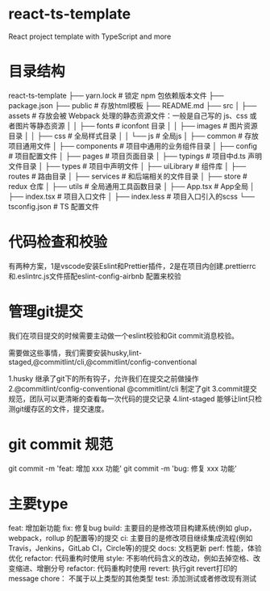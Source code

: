<!--
 * @Author: yuta
 * @Date: 2022-02-23 14:50:30
 * @LastEditTime: 2022-02-25 17:27:19
 * @LastEditors: yuta
-->
# react-ts-template
React project template with TypeScript and more

# 目录结构
react-ts-template
├── yarn.lock # 锁定 npm 包依赖版本文件
├── package.json
├── public # 存放html模板
├── README.md
├── src
│ ├── assets # 存放会被 Webpack 处理的静态资源文件：一般是自己写的 js、css 或者图片等静态资源
│ │ ├── fonts # iconfont 目录
│ │ ├── images # 图片资源目录
│ │ ├── css # 全局样式目录
│ │ └── js # 全局js
│ ├── common # 存放项目通用文件
│ ├── components # 项目中通用的业务组件目录
│ ├── config # 项目配置文件
│ ├── pages # 项目页面目录
│ ├── typings # 项目中d.ts 声明文件目录
│ ├── types # 项目中声明文件
│ ├── uiLibrary # 组件库
│ ├── routes # 路由目录
│ ├── services # 和后端相关的文件目录
│ ├── store # redux 仓库
│ ├── utils # 全局通用工具函数目录
│ ├── App.tsx # App全局
│ ├── index.tsx # 项目入口文件
│ ├── index.less # 项目入口引入的scss
└── tsconfig.json # TS 配置文件

# 代码检查和校验
有两种方案，1是vscode安装Eslint和Prettier插件，2是在项目内创建.prettierrc和.eslintrc.js文件搭配eslint-config-airbnb 配置来校验

# 管理git提交
我们在项目提交的时候需要主动做一个eslint校验和Git commit消息校验。

需要做这些事情，我们需要安装husky,lint-staged,@commitlint/cli,@commitlint/config-conventional

1.husky 继承了git下的所有钩子，允许我们在提交之前做操作
2.@commitlint/config-conventional @commitlint/cli   制定了git 3.commit提交规范，团队可以更清晰的查看每一次代码的提交记录
4.lint-staged 能够让lint只检测git缓存区的文件，提交速度。

# git commit 规范
git commit -m 'feat: 增加 xxx 功能'
git commit -m 'bug: 修复 xxx 功能'
# 主要type
feat:     增加新功能
fix:      修复bug
build:     主要目的是修改项目构建系统(例如 glup，webpack，rollup 的配置等)的提交
ci:         主要目的是修改项目继续集成流程(例如 Travis，Jenkins，GitLab CI，Circle等)的提交
docs:       文档更新
perf:      性能，体验优化
refactor:  代码重构时使用
style:    不影响代码含义的改动，例如去掉空格、改变缩进、增删分号
refactor: 代码重构时使用
revert:   执行git revert打印的message
chore：      不属于以上类型的其他类型
test:     添加测试或者修改现有测试